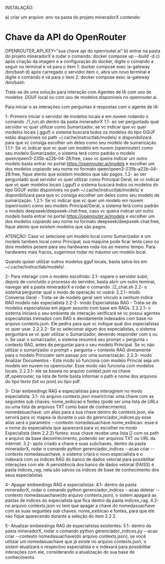 INSTALAÇÃO:

a) criar um arquivo .env na pasta do projeto mineradorX contendo:
# Chave da API do OpenRouter
OPENROUTER_API_KEY="sua chave api do openrouter.ai"
b) entrar na pasta do projeto mineradorX e rodar o comando:
docker compose up --build -d
c) após criação da imagem e a configuração do docker, digite o comando a seguir no terminal e vá para o item 1:
docker compose exec ia-gateway /bin/bash
d) após carregado o servidor item c, abra um novo terminal e digite o comando e vá para o item 2:
docker compose exec ia-gateway /bin/bash

Trata-se de uma solução para interação com Agentes de IA com uso de modelos .GGUF local ou com uso de modelos disponíveis no openrouter.ai.

Para iniciar o as interações com perguntas e respostas com o agente de IA:

1- Primeiro iniciar o servidor de modelos locais e em nuvem rodando o comando ./1_run.sh dentro da pasta mineradorX
1.1- ao ser perguntado qual servidor vc quer utilizar como Sumarizador, se vc indicar que vc quer modelos locais (.gguf) o sistema buscará todos os modelos do tipo GGUF estão disponíveis no path ~/.cache/instructlab/models/ e disponibilizará para que vc consiga escolher um deles como seu modelo de sumarização.
1.1.1- Se vc indicar que vc quer um modelo em nuvem (openrouter) como seu modelo Sumarizador, o sistema terá como padrão o modelo qwen/qwen3-235b-a22b-04-28:free, caso vc queira indicar um outro modelo basta entrar no portal https://openrouter.ai/models e escolher um dos modelos copiando seu nome no formato qwen/qwen3-235b-a22b-04-28:free, fique atento que existem modelos que são pagos.
1.2- ao ser perguntado qual servidor vc quer utilizar como Principal Geral, se vc indicar que vc quer modelos locais (.gguf) o sistema buscará todos os modelos do tipo GGUF estão disponíveis no path ~/.cache/instructlab/models/ e disponibilizará para que vc consiga escolher um deles como seu modelo de sumarização.
1.2.1- Se vc indicar que vc quer um modelo em nuvem (openrouter) como seu modelo Principal/Geral, o sistema terá como padrão o modelo deepseek/deepseek-chat:free, caso vc queira indicar um outro modelo basta entrar no portal https://openrouter.ai/models e escolher um dos modelos copiando seu nome no formato deepseek/deepseek-chat:free, fique atento que existem modelos que são pagos.

ATENÇÃO: Caso vc selecione um modelo local como Sumarizador e um modelo tambem local como Principal, sua maquina pode ficar lenta caso os dois modelos pesem para seu hardwares roda-los ao mesmo tempo. Para hardwares mais fracos, sugerimos rodar no máximo um modelo local.

Quando quiser utilizar outros modelos gguf locais, basta salva-los em ~/.cache/instructlab/models/ .
 
2- Para interagir com o modelo escolhido:
2.1- espere o servidor subir, depois de concluído o processo do servidor, basta abrir um outro teminal, navegar até a pasta mineradorX e rodar o comando ./2_chat.sh
2.2- o sistema perguntar qual o modo de operação vc usará:
2.2.1- modo Conversa Geral - Trata-se de modelo geral sem vinculo a nenhum indice RAG modelo não especialista
2.2-2- modo Especialistas RAG - Trata-se de modelos especialistas em algum assunto com base em RAGs.
2.2.2.1- o sistema iniciará o seu ambiente de interação verificará se vc possui agentes especialistas treinados com RAG e devidamente indexados com base no arquivo contexts.json. Ele pedira para que vc indique qual dos especialistas vc quer usar. 
2.2.2.2- Se vc selecionar algum dos especialistas, o sistema perguntará se vc quer utilizar o Sumarizador, devendo responder com s ou n. Se usar o sumarizador, o sistema resumirá seu prompt + pergunta + contexto RAG, antes de perguntar para o seu modelo Principal. Se vc não utilizar o sumarizador o prompt + pergunta + contexto RAG diretamente para o modelo Princialm sem passar por uma sumarização.
2.2.3- modo Analizar Documentos - Este modo só funciona com modelo Princial seja um modelo em nuvem no openrouter. Esse modo não funciona com modelos locais.
2.2.3.1- ele se baseia no arquivo context.json na chave df_openrouter, na lista de fonte basta informar o path e nome dos arquivos do tipo texto (txt ou json) ou tipo pdf.

3- Criar embeedings RAG e especialistas para interagirem no modo especialista:
3.1- no arquivo contexts.json inserir/criar uma chave com as seguintes sub chaves: nome_exibicao e fontes (pode ser uma lista de URLs ou uma lista de arquivos TXT como base de conhecimento).
nomedasuachave: um alias para a sua chave dentro do contexts.json, ela servirá para vc mapea-la durante o uso do gerenciador_indices.py esse alias será o parametro --contexto nomedasuachave
nome_exibicao: esse é o nome do especialista que aparecerá para vc escolher no modo Especialista (item 2.2.2)
fontes: essa chave recebe uma lista [] com os path e arquivo da base deconhecimento, podendo ser arquivos TXT ou URL da internet. 
3.2- após criado a chave e suas subchaves, dentro da pasta mineradorX, rodar o comando python gerenciador_indices --acao criar --contexto nomedasuachave, o sistema criará o novo especialista e o indexará com os indices RAG do banco de dados vetorial para possibilitar interações com ele. A persistência dos banco de dados vetorial (FAISS) é pasta indices_rag, nela são salvos os indices de base de conhecimento dos seus especialistas.

4- Apagar embeedings RAG e especialistas:
4.1- dentro da pasta mineradorX, rodar o comando python gerenciador_indices --acao deletar --contexto nomedasuachave(do arquivo contexts.json), o sistem apagará as pastas de indices do especialista que fica dentro da pasta indices_rag.
4.2- no arquivo contexts.json vc tem que apagar a chave do nomedasuachave com as suas seguintes sub chaves: nome_exibicao e fontes, para que ele não fique aparecendo durante a seleção do item 2.2.2.

5- Atualizar embeedings RAG de especialistas existentes:
5.1- dentro da pasta mineradorX, rodar o comando python gerenciador_indices.py --acao criar --contexto nomedasuachave(do arquivo contexts.json), se você utilizar um nomedasuachave que já existe no arquivo contexts.json, o sistem atualizará o respectivo especialista e o indexará para possibilitar interações com ele, considerando a atualização do sua base de conhecimento.
